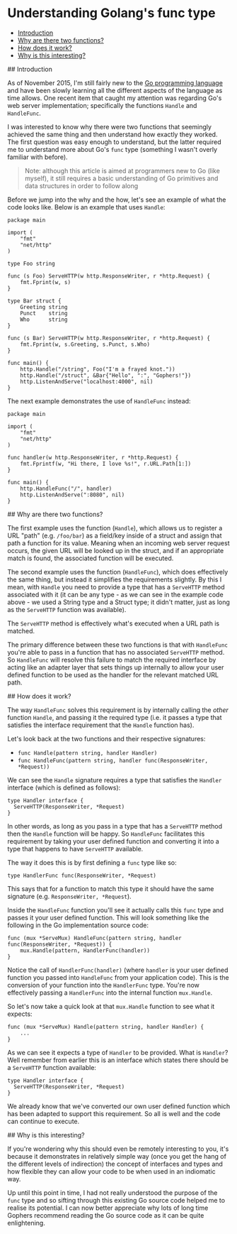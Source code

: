 # Understanding Golang's func type

- [Introduction](#1)
- [Why are there two functions?](#2)
- [How does it work?](#3)
- [Why is this interesting?](#4)

<div id="1"></div>
## Introduction

As of November 2015, I'm still fairly new to the [Go programming language](https://golang.org/) and have been slowly learning all the different aspects of the language as time allows. One recent item that caught my attention was regarding Go's web server implementation; specifically the functions `Handle` and `HandleFunc`.

I was interested to know why there were two functions that seemingly achieved the same thing and then understand how exactly they worked. The first question was easy enough to understand, but the latter required me to understand more about Go's `func` type (something I wasn't overly familiar with before).

> Note: although this article is aimed at programmers new to Go (like myself), it still requires a basic understanding of Go primitives and data structures in order to follow along

Before we jump into the why and the how, let's see an example of what the code looks like. Below is an example that uses `Handle`:

<!--language-go-->

    package main

    import (
        "fmt"
        "net/http"
    )

    type Foo string

    func (s Foo) ServeHTTP(w http.ResponseWriter, r *http.Request) {
        fmt.Fprint(w, s)
    }

    type Bar struct {
        Greeting string
        Punct    string
        Who      string
    }

    func (s Bar) ServeHTTP(w http.ResponseWriter, r *http.Request) {
        fmt.Fprint(w, s.Greeting, s.Punct, s.Who)
    }

    func main() {
        http.Handle("/string", Foo("I'm a frayed knot."))
        http.Handle("/struct", &Bar{"Hello", ":", "Gophers!"})
        http.ListenAndServe("localhost:4000", nil)
    }

The next example demonstrates the use of `HandleFunc` instead:

<!--language-go-->

    package main

    import (
        "fmt"
        "net/http"
    )

    func handler(w http.ResponseWriter, r *http.Request) {
        fmt.Fprintf(w, "Hi there, I love %s!", r.URL.Path[1:])
    }

    func main() {
        http.HandleFunc("/", handler)
        http.ListenAndServe(":8080", nil)
    }

<div id="2"></div>
## Why are there two functions?

The first example uses the function (`Handle`), which allows us to register a URL "path" (e.g. `/foo/bar`) as a field/key inside of a struct and assign that path a function for its value. Meaning when an incoming web server request occurs, the given URL will be looked up in the struct, and if an appropriate match is found, the associated function will be executed.

The second example uses the function (`HandleFunc`), which does effectively the same thing, but instead it simplifies the requirements slightly. By this I mean, with `Handle` you need to provide a type that has a `ServeHTTP` method associated with it (it can be any type - as we can see in the example code above - we used a String type and a Struct type; it didn't matter, just as long as the `ServeHTTP` function was available). 

The `ServeHTTP` method is effectively what's executed when a URL path is matched.

The primary difference between these two functions is that with `HandleFunc` you're able to pass in a function that has no associated `ServeHTTP` method. So `HandleFunc` will resolve this failure to match the required interface by acting like an adapter layer that sets things up internally to allow your user defined function to be used as the handler for the relevant matched URL path.

<div id="3"></div>
## How does it work?

The way `HandleFunc` solves this requirement is by internally calling the *other* function `Handle`, and passing it the required type (i.e. it passes a type that satisfies the interface requirement that the `Handle` function has).

Let's look back at the two functions and their respective signatures:

- `func Handle(pattern string, handler Handler)`
- `func HandleFunc(pattern string, handler func(ResponseWriter, *Request))`

We can see the `Handle` signature requires a type that satisfies the `Handler` interface (which is defined as follows):

<!--language-go-->

    type Handler interface {
      ServeHTTP(ResponseWriter, *Request)
    }

In other words, as long as you pass in a type that has a `ServeHTTP` method then the `Handle` function will be happy. So `HandleFunc` facilitates this requirement by taking your user defined function and converting it into a type that happens to have `ServeHTTP` available.

The way it does this is by first defining a `func` type like so:

<!--language-go-->

    type HandlerFunc func(ResponseWriter, *Request)

This says that for a function to match this type it should have the same signature (e.g. `ResponseWriter, *Request`).
    
Inside the `HandleFunc` function you'll see it actually calls this `func` type and passes it your user defined function. This will look something like the following in the Go implementation source code:

<!--language-go-->

    func (mux *ServeMux) HandleFunc(pattern string, handler func(ResponseWriter, *Request)) {
        mux.Handle(pattern, HandlerFunc(handler))
    }

Notice the call of `HandlerFunc(handler)` (where `handler` is your user defined function you passed into `HandleFunc` from your application code). This is the conversion of your function into the `HandlerFunc` type. You're now effectively passing a `HandlerFunc` into the internal function `mux.Handle`.

So let's now take a quick look at that `mux.Handle` function to see what it expects:

<!--language-go-->

    func (mux *ServeMux) Handle(pattern string, handler Handler) {
        ...
    }

As we can see it expects a type of `Handler` to be provided. What is `Handler`? Well remember from earlier this is an interface which states there should be a `ServeHTTP` function available:

<!--language-go-->

    type Handler interface {
      ServeHTTP(ResponseWriter, *Request)
    }

We already know that we've converted our own user defined function which has been adapted to support this requirement. So all is well and the code can continue to execute.

<div id="4"></div>
## Why is this interesting?

If you're wondering why this should even be remotely interesting to you, it's because it demonstrates in relatively simple way (once you get the hang of the different levels of indirection) the concept of interfaces and types and how flexible they can allow your code to be when used in an indiomatic way.

Up until this point in time, I had not really understood the purpose of the `func` type and so sifting through this existing Go source code helped me to realise its potential. I can now better appreciate why lots of long time Gophers recommend reading the Go source code as it can be quite enlightening.
